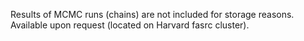 Results of MCMC runs (chains) are not included for storage reasons. Available upon request (located on Harvard fasrc cluster).
